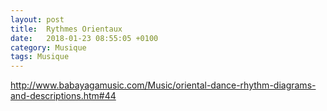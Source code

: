 ```yaml
---
layout: post
title:  Rythmes Orientaux
date:   2018-01-23 08:55:05 +0100
category: Musique
tags: Musique
---
```


<http://www.babayagamusic.com/Music/oriental-dance-rhythm-diagrams-and-descriptions.htm#44>
